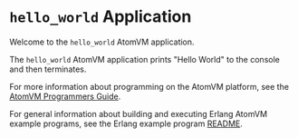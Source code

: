 # `hello_world` Application

Welcome to the `hello_world` AtomVM application.

The `hello_world` AtomVM application prints "Hello World" to the console and then terminates.

For more information about programming on the AtomVM platform, see the [AtomVM Programmers Guide](https://www.atomvm.net/doc/master/programmers-guide.html).

For general information about building and executing Erlang AtomVM example programs, see the Erlang example program [README](../README.md).
